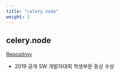 ```yaml
---
title: "celery.node"
weight: 2
---
```


## celery.node
[Repositroy](https://github.com/actumn/celery.node)

- 2019 공개 SW 개발자대회 학생부문 동상 수상